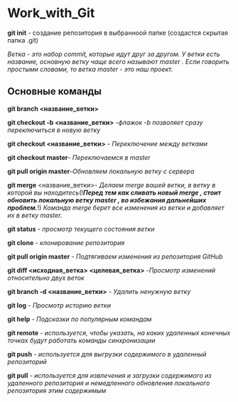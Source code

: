 # Work_with_Git
**git init** - создание репозитория в выбранноой папке (создастся скрытая папка .git)

*_Ветка - это набор commit, которые идут друг за другом. У ветки есть название, основную ветку чаще всего называют master . Если говорить простыми словами, то ветка master - это наш проект._*
## Основные команды
**git branch <название_ветки>**

**git checkout -b <название_ветки>** -_флажок -b позволяет сразу переключиться в новую ветку_ 

**git checkout <название_ветки>** - _Переключение между ветками_

**git checkout master**- _Переключаемся в master_

**git pull origin master**-_Обновляем локальную ветку с сервера_

**git merge** <название_ветки>- _Делаем merge вашей ветки, в ветку в которой вы находитесь_(!***Перед тем как сливать новый merge , стоит обновить локальную ветку master , во избежания дальнейших проблем.***!)
_Команда merge берет все изменения из ветки и добавляет их в ветку master._

**git status** - _просмотр текущего состояния ветки_

**git clone** - _клонирование репозитория_


**git pull origin master** - _Подтягиваем изменения из репозитория GitHub_

**git diff <исходная_ветка> <целевая_ветка>** -_Просмотр изменений относительно двух веток_

**git branch -d <название_ветки>** - _Удалить ненужную ветку_

**git log** - _Просмотр историю ветки_

**git help** - _Подсказки по популярным командам_

**git remote** - _используется, чтобы указать, на каких удаленных конечных точках будут работать команды синхронизации_

**git push** - _используется для выгрузки содержимого в удаленный репозиторий_

**git pull** - _используется для извлечения и загрузки содержимого из удаленного репозитория и немедленного обновления локального репозитория этим содержимым_


###
